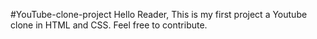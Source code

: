 #YouTube-clone-project
Hello Reader, This is my first project a Youtube clone in HTML and CSS.
Feel free to contribute.
